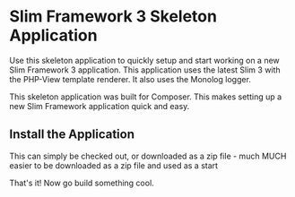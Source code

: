 # Slim Framework 3 Skeleton Application

Use this skeleton application to quickly setup and start working on a new Slim Framework 3 application. This application uses the latest Slim 3 with the PHP-View template renderer. It also uses the Monolog logger.

This skeleton application was built for Composer. This makes setting up a new Slim Framework application quick and easy.

## Install the Application

This can simply be checked out, or downloaded as a zip file - much MUCH easier to be downloaded as a zip file and used as a start

That's it! Now go build something cool.
